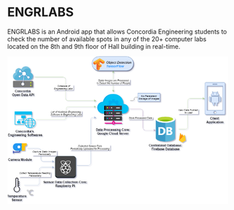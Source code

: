 # ENGRLABS
ENGRLABS is an Android app that allows Concordia Engineering students to check the number of available spots in any of the 20+ computer labs located on the 8th and 9th floor of Hall building in real-time.



![alt text](Documentation/EngrLabs_390_System_Architecture_Overview.png)